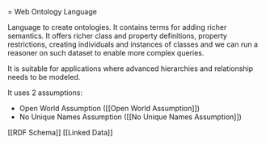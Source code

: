 = Web Ontology Language

Language to create ontologies. It contains terms for adding richer semantics. It offers richer class and property definitions, property restrictions, creating individuals and instances of classes and we can run a reasoner on such dataset to enable more complex queries.

It is suitable for applications where advanced hierarchies and relationship needs to be modeled.

It uses 2 assumptions:
- Open World Assumption ([[Open World Assumption]])
- No Unique Names Assumption ([[No Unique Names Assumption]])


[[RDF Schema]]
[[Linked Data]]